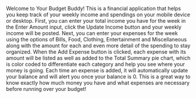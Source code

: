 Welcome to Your Budget Buddy! This is a financial application that helps you keep track of your weekly income and spendings on your mobile device or desktop. First, you can enter your total income you have for the week in the Enter Amount input, click the Update Income button and your weekly income will be posted. Next, you can enter your expenses for the week using the options of Bills, Food, Clothing, Entertainment and Miscellaneous along with the amount for each and even more detail of the spending to stay organized. When the Add Expense button is clicked, each expense with its amount will be listed as well as added to the Total Summary pie chart, which is color coded to differentiate each category and help you see where your money is going. Each time an expense is added, it will automatically update your balance and will alert you once your balance is 0. This is a great way to know exactly how much money you have and what expenses are necessary before running over your budget!
